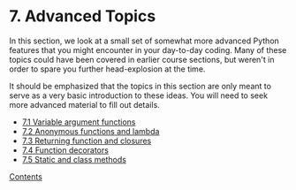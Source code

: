 # 7. Advanced Topics

In this section, we look at a small set of somewhat more advanced
Python features that you might encounter in your day-to-day coding.
Many of these topics could have been covered in earlier course
sections, but weren't in order to spare you further head-explosion at
the time.

It should be emphasized that the topics in this section are only meant
to serve as a very basic introduction to these ideas.  You will need
to seek more advanced material to fill out details.

* [7.1 Variable argument functions](01_Variable_arguments.md)
* [7.2 Anonymous functions and lambda](02_Anonymous_function.md)
* [7.3 Returning function and closures](03_Returning_functions.md)
* [7.4 Function decorators](04_Function_decorators.md)
* [7.5 Static and class methods](05_Decorated_methods.md)

[Contents](../Contents.md)
